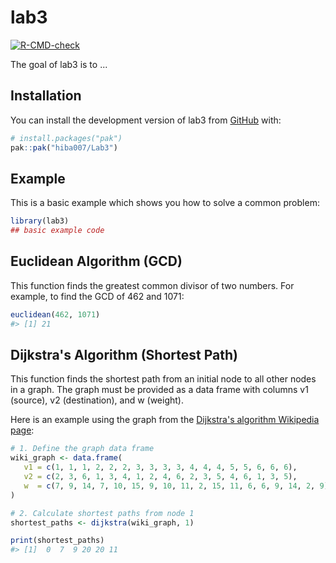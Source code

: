 
# lab3

<!-- badges: start -->
[![R-CMD-check](https://github.com/hiba007/Lab3/actions/workflows/R-CMD-check.yaml/badge.svg)](https://github.com/hiba007/Lab3/actions/workflows/R-CMD-check.yaml)
<!-- badges: end -->

The goal of lab3 is to ...

## Installation

You can install the development version of lab3 from [GitHub](https://github.com/) with:

``` r
# install.packages("pak")
pak::pak("hiba007/Lab3")
```

## Example

This is a basic example which shows you how to solve a common problem:

``` r
library(lab3)
## basic example code
```
## Euclidean Algorithm (GCD)

This function finds the greatest common divisor of two numbers. For example, to find the GCD of 462 and 1071:

``` r
euclidean(462, 1071)
#> [1] 21
```

## Dijkstra's Algorithm (Shortest Path)

This function finds the shortest path from an initial node to all other nodes in a graph. The graph must be provided as a data frame with columns v1 (source), v2 (destination), and w (weight).

Here is an example using the graph from the [Dijkstra's algorithm Wikipedia page](https://en.wikipedia.org/wiki/Dijkstra%27s_algorithm):

``` r
# 1. Define the graph data frame
wiki_graph <- data.frame(
   v1 = c(1, 1, 1, 2, 2, 2, 3, 3, 3, 3, 4, 4, 4, 5, 5, 6, 6, 6),
   v2 = c(2, 3, 6, 1, 3, 4, 1, 2, 4, 6, 2, 3, 5, 4, 6, 1, 3, 5),
   w  = c(7, 9, 14, 7, 10, 15, 9, 10, 11, 2, 15, 11, 6, 6, 9, 14, 2, 9)
)

# 2. Calculate shortest paths from node 1
shortest_paths <- dijkstra(wiki_graph, 1)

print(shortest_paths)
#> [1]  0  7  9 20 20 11
```
